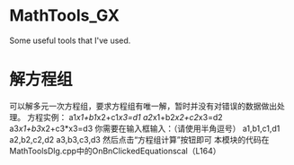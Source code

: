 # MathTools_GX
Some useful tools that I've used.
# 解方程组
可以解多元一次方程组，要求方程组有唯一解，暂时并没有对错误的数据做出处理。
方程实例：
a1*x1+b1*x2+c1*x3=d1
a2*x1+b2*x2+c2*x3=d2
a3*x1+b3*x2+c3*x3=d3
你需要在输入框输入：（请使用半角逗号）
a1,b1,c1,d1
a2,b2,c2,d2
a3,b3,c3,d3
然后点击“方程组计算”按钮即可
本模块的代码在MathToolsDlg.cpp中的OnBnClickedEquationscal（L164）

